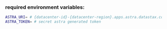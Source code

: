 ### required environment variables:

```bash
ASTRA_URI= # {datacenter-id}-{datacenter-region}.apps.astra.datastax.com:443
ASTRA_TOKEN= # secret astra generated token
```
